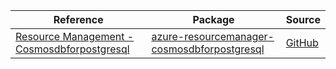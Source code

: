 | Reference | Package | Source |
|---|---|---|
|[Resource Management - Cosmosdbforpostgresql](resourcemanager-cosmosdbforpostgresql-readme.md)|[azure-resourcemanager-cosmosdbforpostgresql](https://repo1.maven.org/maven2/com/azure/resourcemanager/azure-resourcemanager-cosmosdbforpostgresql)|[GitHub](https://github.com/Azure/azure-sdk-for-java/blob/main/sdk/cosmosdbforpostgresql/azure-resourcemanager-cosmosdbforpostgresql)|

